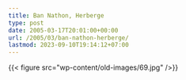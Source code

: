 ```yaml
---
title: Ban Nathon, Herberge
type: post
date: 2005-03-17T20:01:00+00:00
url: /2005/03/ban-nathon-herberge/
lastmod: 2023-09-10T19:14:12+07:00
---
```

{{< figure src="wp-content/old-images/69.jpg" />}}
